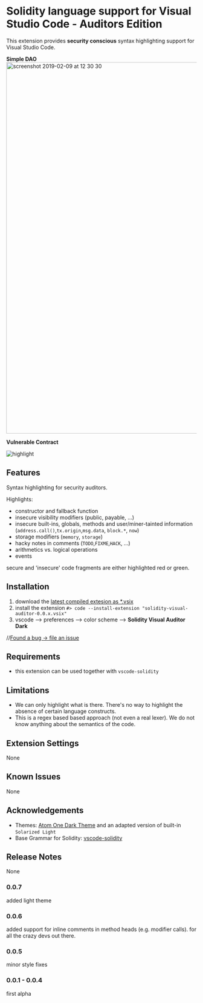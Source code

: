 # Solidity language support for Visual Studio Code - Auditors Edition

This extension provides **security conscious** syntax highlighting support for Visual Studio Code.

**Simple DAO**
<img width="981" alt="screenshot 2019-02-09 at 12 30 30" src="https://user-images.githubusercontent.com/2865694/52521879-58deab00-2c7e-11e9-9621-1afc73c918d8.png">

**Vulnerable Contract**

![highlight](https://user-images.githubusercontent.com/2865694/52523502-4bcbb700-2c92-11e9-9ef1-085e3a244cda.png)


## Features

Syntax highlighting for security auditors.

Highlights:

* constructor and fallback function
* insecure visibility modifiers (public, payable, ...)
* insecure built-ins, globals, methods and user/miner-tainted information (`address.call()`,`tx.origin`,`msg.data`, `block.*`, `now`) 
* storage modifiers (`memory`, `storage`)
* hacky notes in comments (`TODO`,`FIXME`,`HACK`, ...)
* arithmetics vs. logical operations
* events

secure and 'insecure' code fragments are either highlighted red or green. 

## Installation

1. download the [latest compiled extesion as *.vsix](https://github.com/tintinweb/vscode-solidity-auditor/releases)
2. install the extension `#> code --install-extension "solidity-visual-auditor-0.0.x.vsix"`
3. vscode --> preferences --> color scheme --> **Solidity Visual Auditor Dark**

//[Found a bug -> file an issue](https://github.com/tintinweb/vscode-solidity-auditor/issues)

## Requirements

* this extension can be used together with `vscode-solidity`

## Limitations

* We can only highlight what is there. There's no way to highlight the absence of certain language constructs.
* This is a regex based based approach (not even a real lexer). We do not know anything about the semantics of the code. 

## Extension Settings

None

## Known Issues

None

## Acknowledgements

* Themes: [Atom One Dark Theme](https://github.com/akamud/vscode-theme-onedark) and an adapted version of built-in `Solarized Light`
* Base Grammar for Solidity: [vscode-solidity](https://github.com/juanfranblanco/vscode-solidity)

## Release Notes

None

### 0.0.7

added light theme

### 0.0.6

added support for inline comments in method heads (e.g. modifier calls). for all the crazy devs out there.

### 0.0.5

minor style fixes

### 0.0.1 - 0.0.4

first alpha

<!-- 
vsce package
vsce publish
 -->
